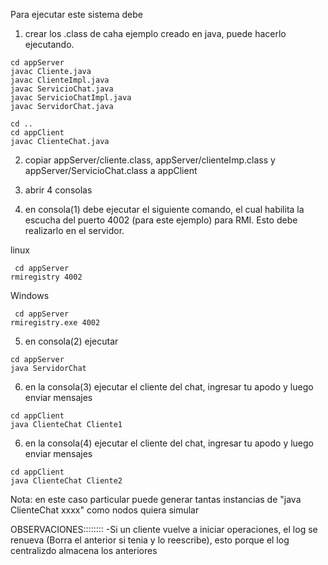 
Para ejecutar este sistema debe

1) crear los .class de caha ejemplo creado en java, puede hacerlo ejecutando.

```
cd appServer
javac Cliente.java
javac ClienteImpl.java
javac ServicioChat.java
javac ServicioChatImpl.java
javac ServidorChat.java

cd ..
cd appClient
javac ClienteChat.java
```

2) copiar appServer/cliente.class, appServer/clienteImp.class y appServer/ServicioChat.class a appClient


3) abrir 4 consolas

4) en consola(1) debe ejecutar el siguiente comando, el cual habilita la escucha del puerto 4002 (para este ejemplo) para RMI. Esto debe realizarlo en el servidor.

linux
```
 cd appServer
rmiregistry 4002
```

Windows
```
 cd appServer
rmiregistry.exe 4002
```
5) en consola(2) ejecutar

```
cd appServer
java ServidorChat
```

6) en la consola(3) ejecutar el cliente del chat, ingresar tu apodo y luego enviar mensajes

```
cd appClient
java ClienteChat Cliente1
```
6) en la consola(4) ejecutar el cliente del chat, ingresar tu apodo y luego enviar mensajes

```
cd appClient
java ClienteChat Cliente2
```

Nota: en este caso particular puede generar tantas instancias de "java ClienteChat xxxx" como nodos quiera simular






OBSERVACIONES::::::::
-Si un cliente vuelve a iniciar operaciones, el log se renueva (Borra el anterior si tenia y lo reescribe), esto porque el log centralizdo
almacena los anteriores